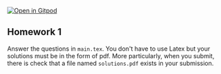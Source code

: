 [![Open in Gitpod](https://gitpod.io/button/open-in-gitpod.svg)](https://gitpod.io/#https://github.com/UofSC-Fall-2022-Math-300-H01/homework1)

## Homework 1

Answer the questions in `main.tex`. You don't have to use Latex but your solutions must be in the form of pdf. 
More particularly, when you submit, there is check that a file named `solutions.pdf` exists in your 
submission. 
